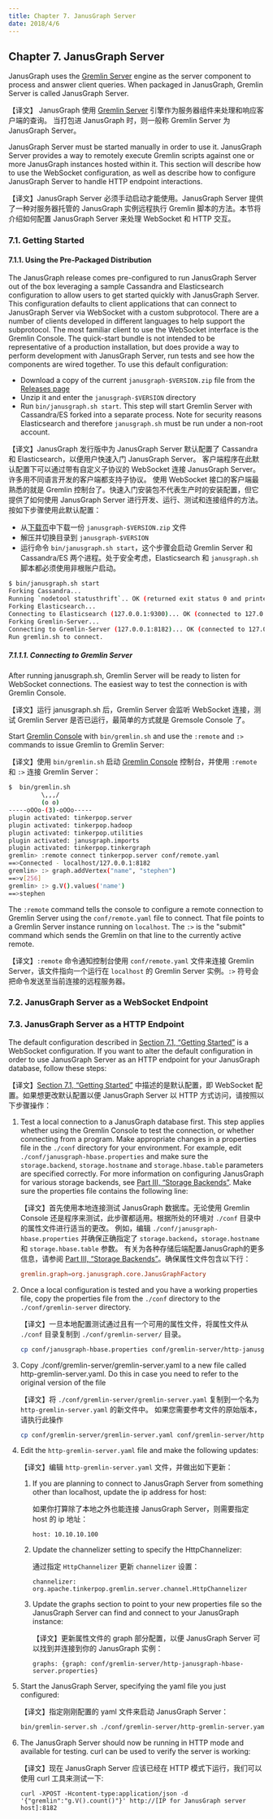 ```yaml
---
title: Chapter 7. JanusGraph Server
date: 2018/4/6
---
```



## Chapter 7. JanusGraph Server
JanusGraph uses the [Gremlin Server](http://tinkerpop.apache.org/docs/3.2.6/reference#gremlin-server) engine as the server component to process and answer client queries. When packaged in JanusGraph, Gremlin Server is called JanusGraph Server.

【译文】 JanusGraph 使用 [Gremlin Server](http://tinkerpop.apache.org/docs/3.2.6/reference#gremlin-server) 引擎作为服务器组件来处理和响应客户端的查询。 当打包进 JanusGraph 时，则一般称 Gremlin Server 为JanusGraph Server。

JanusGraph Server must be started manually in order to use it. JanusGraph Server provides a way to remotely execute Gremlin scripts against one or more JanusGraph instances hosted within it. This section will describe how to use the WebSocket configuration, as well as describe how to configure JanusGraph Server to handle HTTP endpoint interactions.

【译文】JanusGraph Server 必须手动启动才能使用。JanusGraph Server 提供了一种对服务器托管的 JanusGraph 实例远程执行 Gremlin 脚本的方法。本节将介绍如何配置 JanusGraph Server 来处理 WebSocket 和 HTTP 交互。

### 7.1. Getting Started
#### 7.1.1. Using the Pre-Packaged Distribution
The JanusGraph release comes pre-configured to run JanusGraph Server out of the box leveraging a sample Cassandra and Elasticsearch configuration to allow users to get started quickly with JanusGraph Server. This configuration defaults to client applications that can connect to JanusGraph Server via WebSocket with a custom subprotocol. There are a number of clients developed in different languages to help support the subprotocol. The most familiar client to use the WebSocket interface is the Gremlin Console. The quick-start bundle is not intended to be representative of a production installation, but does provide a way to perform development with JanusGraph Server, run tests and see how the components are wired together. To use this default configuration:
- Download a copy of the current `janusgraph-$VERSION.zip` file from the [Releases page](https://github.com/JanusGraph/janusgraph/releases)
- Unzip it and enter the `janusgraph-$VERSION` directory
- Run `bin/janusgraph.sh start`. This step will start Gremlin Server with Cassandra/ES forked into a separate process. Note for security reasons Elasticsearch and therefore `janusgraph.sh` must be run under a non-root account.

【译文】JanusGraph 发行版中为 JanusGraph Server 默认配置了 Cassandra 和 Elasticsearch，以便用户快速入门 JanusGraph Server。 客户端程序在此默认配置下可以通过带有自定义子协议的 WebSocket 连接 JanusGraph Server。许多用不同语言开发的客户端都支持子协议。 使用 WebSocket 接口的客户端最熟悉的就是 Gremlin 控制台了。快速入门安装包不代表生产时的安装配置，但它提供了如何使用 JanusGraph Server 进行开发、运行、测试和连接组件的方法。 按如下步骤使用此默认配置：
- 从[下载页](https://github.com/JanusGraph/janusgraph/releases)中下载一份 `janusgraph-$VERSION.zip` 文件
- 解压并切换目录到 `janusgraph-$VERSION`
- 运行命令 `bin/janusgraph.sh start`，这个步骤会启动 Gremlin Server 和 Cassandra/ES 两个进程。处于安全考虑，Elasticsearch 和 `janusgraph.sh` 脚本都必须使用非根账户启动。

``` bash
$ bin/janusgraph.sh start
Forking Cassandra...
Running `nodetool statusthrift`.. OK (returned exit status 0 and printed string "running").
Forking Elasticsearch...
Connecting to Elasticsearch (127.0.0.1:9300)... OK (connected to 127.0.0.1:9300).
Forking Gremlin-Server...
Connecting to Gremlin-Server (127.0.0.1:8182)... OK (connected to 127.0.0.1:8182).
Run gremlin.sh to connect.
```

##### 7.1.1.1. Connecting to Gremlin Server
After running janusgraph.sh, Gremlin Server will be ready to listen for WebSocket connections. The easiest way to test the connection is with Gremlin Console.

【译文】运行 janusgraph.sh 后，Gremlin Server 会监听 WebSocket 连接，测试 Gremlin Server 是否已运行，最简单的方式就是 Gremsole Console 了。

Start [Gremlin Console](http://tinkerpop.apache.org/docs/3.2.6/reference#gremlin-console) with `bin/gremlin.sh` and use the `:remote` and `:>` commands to issue Gremlin to Gremlin Server:

【译文】使用 `bin/gremlin.sh` 启动 [Gremlin Console](http://tinkerpop.apache.org/docs/3.2.6/reference#gremlin-console) 控制台，并使用 `:remote` 和 `:>` 连接 Gremlin Server：

``` bash
$  bin/gremlin.sh
         \,,,/
         (o o)
-----oOOo-(3)-oOOo-----
plugin activated: tinkerpop.server
plugin activated: tinkerpop.hadoop
plugin activated: tinkerpop.utilities
plugin activated: janusgraph.imports
plugin activated: tinkerpop.tinkergraph
gremlin> :remote connect tinkerpop.server conf/remote.yaml
==>Connected - localhost/127.0.0.1:8182
gremlin> :> graph.addVertex("name", "stephen")
==>v[256]
gremlin> :> g.V().values('name')
==>stephen
```

The `:remote` command tells the console to configure a remote connection to Gremlin Server using the `conf/remote.yaml` file to connect. That file points to a Gremlin Server instance running on `localhost`. The `:>` is the "submit" command which sends the Gremlin on that line to the currently active remote.

【译文】`:remote` 命令通知控制台使用 `conf/remote.yaml` 文件来连接 Gremlin Server，该文件指向一个运行在 `localhost` 的 Gremlin Server 实例。`:>` 符号会把命令发送至当前连接的远程服务器。

### 7.2. JanusGraph Server as a WebSocket Endpoint


### 7.3. JanusGraph Server as a HTTP Endpoint
The default configuration described in [Section 7.1, “Getting Started”](http://docs.janusgraph.org/latest/server.html#server-getting-started) is a WebSocket configuration. If you want to alter the default configuration in order to use JanusGraph Server as an HTTP endpoint for your JanusGraph database, follow these steps:

【译文】[Section 7.1, “Getting Started”](http://docs.janusgraph.org/latest/server.html#server-getting-started) 中描述的是默认配置，即 WebSocket 配置。如果想更改默认配置以便 JanusGraph Server 以 HTTP 方式访问，请按照以下步骤操作：

1. Test a local connection to a JanusGraph database first. This step applies whether using the Gremlin Console to test the connection, or whether connecting from a program. Make appropriate changes in a properties file in the `./conf` directory for your environment. For example, edit `./conf/janusgraph-hbase.properties` and make sure the `storage.backend`, `storage.hostname` and `storage.hbase.table` parameters are specified correctly. For more information on configuring JanusGraph for various storage backends, see [Part III, “Storage Backends”](http://docs.janusgraph.org/latest/storage-backends.html). Make sure the properties file contains the following line:

    【译文】首先使用本地连接测试 JanusGraph 数据库。无论使用 Gremlin Console 还是程序来测试，此步骤都适用。根据所处的环境对 `./conf` 目录中的属性文件进行适当的更改。 例如，编辑 `./conf/janusgraph-hbase.properties` 并确保正确指定了 `storage.backend`，`storage.hostname` 和 `storage.hbase.table` 参数。 有关为各种存储后端配置JanusGraph的更多信息，请参阅 [Part III, “Storage Backends”](http://docs.janusgraph.org/latest/storage-backends.html)。确保属性文件包含以下行：

    ``` conf
    gremlin.graph=org.janusgraph.core.JanusGraphFactory
    ```

2. Once a local configuration is tested and you have a working properties file, copy the properties file from the `./conf` directory to the `./conf/gremlin-server` directory.

    【译文】一旦本地配置测试通过且有一个可用的属性文件，将属性文件从 `./conf` 目录复制到 `./conf/gremlin-server/` 目录。

    ``` bash
    cp conf/janusgraph-hbase.properties conf/gremlin-server/http-janusgraph-hbase-server.properties
    ```

3. Copy ./conf/gremlin-server/gremlin-server.yaml to a new file called http-gremlin-server.yaml. Do this in case you need to refer to the original version of the file

    【译文】将 `./conf/gremlin-server/gremlin-server.yaml` 复制到一个名为` http-gremlin-server.yaml` 的新文件中。 如果您需要参考文件的原始版本，请执行此操作

    ``` bash
    cp conf/gremlin-server/gremlin-server.yaml conf/gremlin-server/http-gremlin-server.yaml
    ```

4. Edit the `http-gremlin-server.yaml` file and make the following updates:
    
    【译文】编辑 `http-gremlin-server.yaml` 文件，并做出如下更新：

    1. If you are planning to connect to JanusGraph Server from something other than localhost, update the ip address for host:

        如果你打算除了本地之外也能连接 JanusGraph Server，则需要指定 host 的 ip 地址：

        ```
        host: 10.10.10.100
        ```

    2. Update the channelizer setting to specify the HttpChannelizer:

        通过指定 `HttpChannelizer` 更新 `channelizer` 设置：

        ```
        channelizer: org.apache.tinkerpop.gremlin.server.channel.HttpChannelizer
        ```
    
    3. Update the graphs section to point to your new properties file so the JanusGraph Server can find and connect to your JanusGraph instance:

        【译文】更新属性文件的 graph 部分配置，以便 JanusGraph Server 可以找到并连接到你的 JanusGraph 实例：
        ```
        graphs: {graph: conf/gremlin-server/http-janusgraph-hbase-server.properties}
        ```

5. Start the JanusGraph Server, specifying the yaml file you just configured:

    【译文】指定刚刚配置的 yaml 文件来启动 JanusGraph Server：

    ``` bash
    bin/gremlin-server.sh ./conf/gremlin-server/http-gremlin-server.yaml
    ```

6. The JanusGraph Server should now be running in HTTP mode and available for testing. curl can be used to verify the server is working:

    【译文】现在 JanusGraph Server 应该已经在 HTTP 模式下运行，我们可以使用 curl 工具来测试一下:

    ```
    curl -XPOST -Hcontent-type:application/json -d '{"gremlin":"g.V().count()"}' http://[IP for JanusGraph server host]:8182
    ```




